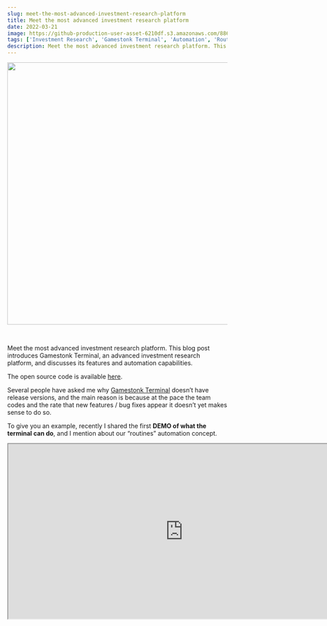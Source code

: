 ```yaml
---
slug: meet-the-most-advanced-investment-research-platform
title: Meet the most advanced investment research platform
date: 2022-03-21
image: https://github-production-user-asset-6210df.s3.amazonaws.com/88618738/280498967-0cd2335e-3099-43a5-996e-27bb34903348.png
tags: ['Investment Research', 'Gamestonk Terminal', 'Automation', 'Routines']
description: Meet the most advanced investment research platform. This blog post introduces Gamestonk Terminal, an advanced investment research platform, and discusses its features and automation capabilities.
---
```


<p align="center">
    <img width="600" src="https://github-production-user-asset-6210df.s3.amazonaws.com/88618738/280498967-0cd2335e-3099-43a5-996e-27bb34903348.png"/>
</p>

<br />

Meet the most advanced investment research platform. This blog post introduces Gamestonk Terminal, an advanced investment research platform, and discusses its features and automation capabilities.

The open source code is available [here](https://github.com/DidierRLopes/GamestonkTerminal).

<!-- truncate -->

<div style={{borderTop: '1px solid #0088CC', margin: '1.5em 0'}} />

Several people have asked me why [Gamestonk Terminal](https://github.com/GamestonkTerminal/GamestonkTerminal) doesn’t have release versions, and the main reason is because at the pace the team codes and the rate that new features / bug fixes appear it doesn’t yet makes sense to do so.

To give you an example, recently I shared the first **DEMO of what the terminal can do**, and I mention about our “routines” automation concept.

<div className="flex place-items-center justify-center items-center rounded-sm mx-auto">
    <iframe
        src="https://www.youtube.com/embed/fqGPK8OVHLk?si=Xu7rtb-0iHmTDdjj"
        width="800"
        height="400"
    />
</div>

<br />

One week later, using the latest version of the terminal, on top of that simplistic routine type you are able to:

1. Provide variable input variables when calling the routine using $ARGV[i] (I used Perl convention here eheh)
2. Execute routines from within the terminal directly
3. Add comments to the routines so the process is more clear
4. Exporting data to a folder of choice is now possible
5. Exporting a file with a pre-defined name is now possible
6. Allow for the first line of the routines to be selecting a folder to export ALL the data

<br />

See below a 1 minute video of what these routine automated scripts look like!

<div className="flex place-items-center justify-center items-center rounded-sm mx-auto">
    <iframe
        src="https://www.youtube.com/embed/pH0srojpv8Q?si=778fQVB-YqNdxDL3"
        width="800"
        height="400"
    />
</div>

<br />

Reach out if you have any question to the team, there’s very little we can’t do!

This is the way!
